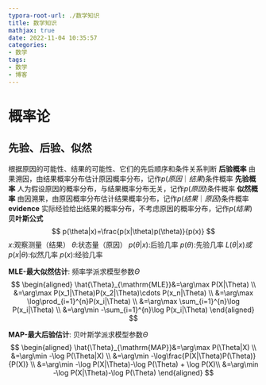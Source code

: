 ```yaml
---
typora-root-url: ./数学知识
title: 数学知识
mathjax: true
date: 2022-11-04 10:35:57
categories:
- 数学
tags:
- 数学
- 博客
---
```


# 概率论

## 先验、后验、似然
根据原因的可能性、结果的可能性、它们的先后顺序和条件关系判断
**后验概率**
由果溯因，由结果概率分布估计原因概率分布，记作$p(原因｜结果)$条件概率
**先验概率**
人为假设原因的概率分布，与结果概率分布无关，记作$p(原因)$条件概率
**似然概率**
由因溯果，由原因概率分布估计结果概率分布，记作$p(结果｜原因)$条件概率
**evidence**
实际经验给出结果的概率分布，不考虑原因的概率分布，记作$p(结果)$
**贝叶斯公式**
$$
p(\theta|x)=\frac{p(x|\theta)p(\theta)}{p(x)}
$$
$x$:观察测量（结果）
$\theta$:状态量（原因）
$p(\theta|x)$:后验几率
$p(\theta)$:先验几率
$L(\theta|x)或p(x|\theta)$:似然几率
$p(x)$:经验几率

**MLE-最大似然估计**: 频率学派求模型参数$\Theta$
$$
\begin{aligned}
	\hat{\Theta}_{\mathrm{MLE}}&=\arg\max P(X|\Theta) \\
	&=\arg\max P(x_1|\Theta)P(x_2|\Theta)\cdots P(x_n|\Theta) \\
	&=\arg\max \log\prod_{i=1}^{n}P(x_i|\Theta) \\
	&=\arg\max \sum_{i=1}^{n}\log P(x_i|\Theta) \\
	&=\arg\min -\sum_{i=1}^{n}\log P(x_i|\Theta)
\end{aligned}
$$

**MAP-最大后验估计**: 贝叶斯学派求模型参数$\Theta$
$$
\begin{aligned}
	\hat{\Theta}_{\mathrm{MAP}}&=\arg\max P(\Theta|X) \\
	&=\arg\min -\log P(\Theta|X) \\
	&=\arg\min -\log\frac{P(X|\Theta)P(\Theta)}{P(X)} \\
	&=\arg\min -\log P(X|\Theta)-\log P(\Theta) + \log P(X)\\
	&=\arg\min -\log P(X|\Theta)-\log P(\Theta)
\end{aligned}
$$

